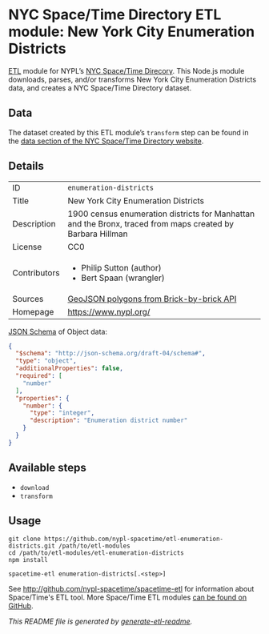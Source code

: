 # NYC Space/Time Directory ETL module: New York City Enumeration Districts

[ETL](https://en.wikipedia.org/wiki/Extract,_transform,_load) module for NYPL’s [NYC Space/Time Direcory](http://spacetime.nypl.org/). This Node.js module downloads, parses, and/or transforms New York City Enumeration Districts data, and creates a NYC Space/Time Directory dataset.


## Data

The dataset created by this ETL module’s `transform` step can be found in the [data section of the NYC Space/Time Directory website](http://spacetime.nypl.org/#data-enumeration-districts).

## Details

<table>
<tbody>

<tr>
<td>ID</td>
<td><code>enumeration-districts</code></td>
</tr>

<tr>
<td>Title</td>
<td>New York City Enumeration Districts</td>
</tr>

<tr>
<td>Description</td>
<td>1900 census enumeration districts for Manhattan and the Bronx, traced from maps created by Barbara Hillman</td>
</tr>

<tr>
<td>License</td>
<td>CC0</td>
</tr>

<tr>
<td>Contributors</td>
<td><ul><li>Philip Sutton (author)</li><li>Bert Spaan (wrangler)</li></ul></td>
</tr>

<tr>
<td>Sources</td>
<td><a href="http://brick-by-brick.herokuapp.com/tasks/trace-maps/submissions/all.ndjson">GeoJSON polygons from Brick-by-brick API</a></td>
</tr>

<tr>
<td>Homepage</td>
<td><a href="https://www.nypl.org/">https://www.nypl.org/</a></td>
</tr>
</tbody>
</table>

[JSON Schema](http://json-schema.org/) of Object data:

```json
{
  "$schema": "http://json-schema.org/draft-04/schema#",
  "type": "object",
  "additionalProperties": false,
  "required": [
    "number"
  ],
  "properties": {
    "number": {
      "type": "integer",
      "description": "Enumeration district number"
    }
  }
}
```

## Available steps

  - `download`
  - `transform`

## Usage

```
git clone https://github.com/nypl-spacetime/etl-enumeration-districts.git /path/to/etl-modules
cd /path/to/etl-modules/etl-enumeration-districts
npm install

spacetime-etl enumeration-districts[.<step>]
```

See http://github.com/nypl-spacetime/spacetime-etl for information about Space/Time's ETL tool. More Space/Time ETL modules [can be found on GitHub](https://github.com/search?utf8=%E2%9C%93&q=org%3Anypl-spacetime+etl-&type=Repositories&ref=advsearch&l=&l=).

_This README file is generated by [generate-etl-readme](https://github.com/nypl-spacetime/generate-etl-readme)._
